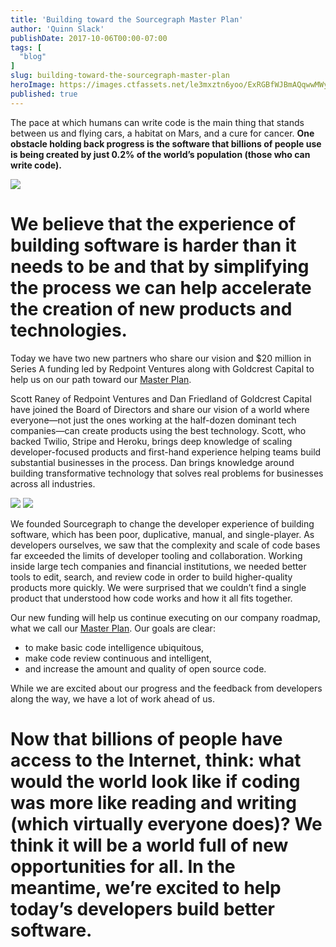 ```yaml
---
title: 'Building toward the Sourcegraph Master Plan'
author: 'Quinn Slack'
publishDate: 2017-10-06T00:00-07:00
tags: [
  "blog"
]
slug: building-toward-the-sourcegraph-master-plan
heroImage: https://images.ctfassets.net/le3mxztn6yoo/ExRGBfWJBmAQqwwMWySMy/40d48f99e4561db3fea684ebef24a4ca/blog-chart--big.png
published: true
---
```




<div class="flex flex-column">
    <div class="pt3">
        <p class="ma0">
            The pace at which humans can write code is the main thing that stands between us and flying cars, a habitat on Mars, and a cure for cancer. <strong>One obstacle holding back progress is the software that billions of people use is being created by just 0.2% of the world’s population (those who can write code).</strong>
        </p>
    </div>
    <div class="bg-white">
        <img class="pv3 pa4-ns self-center" src="https://images.contentful.com/le3mxztn6yoo/1cJw4YdMMI6iEiwOUU60mq/c49bb4902883e42a31630dba874012bb/blog-chart.png">
    </div>
</div>



<div class="flex">
    <h1 class="f3 ma0 mb4">
        We believe that the experience of building software is harder than it needs to be and that by simplifying the process we can help accelerate the creation of new products and technologies.
    </h1>
</div>

<div class="flex flex-column flex-row-ns">
    <div class="flex-grow-1">
        <p class="ma0">
        Today we have two new partners who share our vision and $20 million in Series A funding led by Redpoint Ventures along with Goldcrest Capital to help us on our path toward our <a href="https://about.sourcegraph.com/plan/">Master Plan</a>.
        </p>
        <p>
        Scott Raney of Redpoint Ventures and Dan Friedland of Goldcrest Capital have joined the Board of Directors and share our vision of a world where everyone—not just the ones working at the half-dozen dominant tech companies—can create products using the best technology. Scott, who backed Twilio, Stripe and Heroku, brings deep knowledge of scaling developer-focused products and first-hand experience helping teams build substantial businesses in the process. Dan brings knowledge around building transformative technology that solves real problems for businesses across all industries.
        </p>
    </div>
    <div class="flex-grow-1">
        <img class="ph5 pv4 self-center" src="https://images.contentful.com/le3mxztn6yoo/6Kr0fizYHKieW28s2skyeC/3c5a1e1343000da565cd02803b850eb2/redpoint-logo.png">
        <img class="ph5 pv4 self-center" src="https://images.contentful.com/le3mxztn6yoo/3vaNarg4zKe8mUMsEIcyke/0f1c8ecce6bca30364d1588421f4490a/goldcrest-logo.png">
    </div>
</div>

<div>
    <p class="mv0">
        We founded Sourcegraph to change the developer experience of building software, which has been poor, duplicative, manual, and single-player. As developers ourselves, we saw that the complexity and scale of code bases far exceeded the limits of developer tooling and collaboration. Working inside large tech companies and financial institutions, we needed better tools to edit, search, and review code in order to build higher-quality products more quickly. We were surprised that we couldn’t find a single product that understood how code works and how it all fits together.
    </p>
</div>

<div class="bg-light-11 br3 mv4 pa3 ph4">
    <p>
        Our new funding will help us continue executing on our company roadmap, what we call our <a href="https://about.sourcegraph.com/plan/">Master Plan</a>. Our goals are clear:
        <ul>
        <li>to make basic code intelligence ubiquitous,</li>
        <li>make code review continuous and intelligent,</li>
        <li>and increase the amount and quality of open source code.</li>
        </ul>
        While we are excited about our progress and the feedback from developers along the way, we have a lot of work ahead of us.
    </p>
</div>

<div>
    <h1 class="f3 mb3">
        Now that billions of people have access to the Internet, think: what would the world look like if coding was more like reading and writing (which virtually everyone does)?  We think it will be a world full of new opportunities for all. In the meantime, we’re excited to help today’s developers build better software.
    </h1>
</div>
